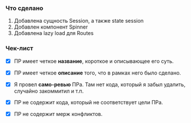 ### Что сделано

1. Добавлена сущность Session, а также state session
2. Добавлен компонент Spinner
3. Добавлена lazy load для Routes

### Чек-лист

- [x] ПР имеет четкое **название**, короткое и описывающее его суть.
- [x] ПР имеет четкое **описание** того, что в рамках него было сделано.
- [x] Я провел **само-ревью** ПРа. Там нет кода, который я забыл удалить, случайно закоммитил и т.п.
- [x] ПР не содержит кода, который не соответствует цели ПРа.
- [x] ПР не содержит мерж конфликтов.

